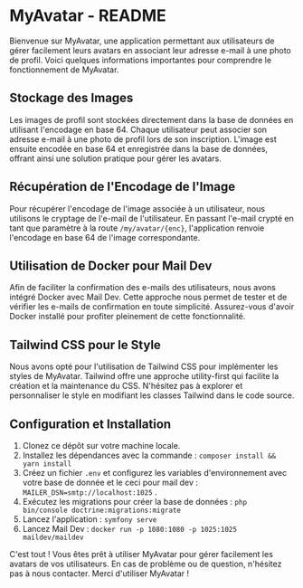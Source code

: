 # MyAvatar - README

Bienvenue sur MyAvatar, une application permettant aux utilisateurs de gérer facilement leurs avatars en associant leur adresse e-mail à une photo de profil. Voici quelques informations importantes pour comprendre le fonctionnement de MyAvatar.

## Stockage des Images

Les images de profil sont stockées directement dans la base de données en utilisant l'encodage en base 64. Chaque utilisateur peut associer son adresse e-mail à une photo de profil lors de son inscription. L'image est ensuite encodée en base 64 et enregistrée dans la base de données, offrant ainsi une solution pratique pour gérer les avatars.

## Récupération de l'Encodage de l'Image

Pour récupérer l'encodage de l'image associée à un utilisateur, nous utilisons le cryptage de l'e-mail de l'utilisateur. En passant l'e-mail crypté en tant que paramètre à la route `/my/avatar/{enc}`, l'application renvoie l'encodage en base 64 de l'image correspondante.

## Utilisation de Docker pour Mail Dev

Afin de faciliter la confirmation des e-mails des utilisateurs, nous avons intégré Docker avec Mail Dev. Cette approche nous permet de tester et de vérifier les e-mails de confirmation en toute simplicité. Assurez-vous d'avoir Docker installé pour profiter pleinement de cette fonctionnalité.

## Tailwind CSS pour le Style

Nous avons opté pour l'utilisation de Tailwind CSS pour implémenter les styles de MyAvatar. Tailwind offre une approche utility-first qui facilite la création et la maintenance du CSS. N'hésitez pas à explorer et personnaliser le style en modifiant les classes Tailwind dans le code source.

## Configuration et Installation

1. Clonez ce dépôt sur votre machine locale.
2. Installez les dépendances avec la commande : `composer install && yarn install`
3. Créez un fichier `.env` et configurez les variables d'environnement avec votre base de donnée et le ceci pour mail dev : `MAILER_DSN=smtp://localhost:1025` .
4. Exécutez les migrations pour créer la base de données : `php bin/console doctrine:migrations:migrate`
5. Lancez l'application : `symfony serve`
6. Lancez Mail Dev :  `docker run -p 1080:1080 -p 1025:1025 maildev/maildev`

C'est tout ! Vous êtes prêt à utiliser MyAvatar pour gérer facilement les avatars de vos utilisateurs. En cas de problème ou de question, n'hésitez pas à nous contacter. Merci d'utiliser MyAvatar !
